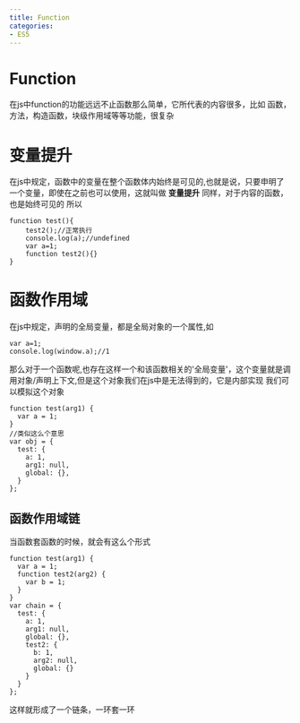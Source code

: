 ```yaml
---
title: Function
categories: 
- ES5
---
```


# Function
在js中function的功能远远不止函数那么简单，它所代表的内容很多，比如
函数，方法，构造函数，块级作用域等等功能，很复杂

# 变量提升
在js中规定，函数中的变量在整个函数体内始终是可见的,也就是说，只要申明了一个变量，即使在之前也可以使用，这就叫做 **变量提升**
同样，对于内容的函数，也是始终可见的
所以
```
function test(){
    test2();//正常执行
    console.log(a);//undefined
    var a=1;
    function test2(){}
}
```

# 函数作用域
在js中规定，声明的全局变量，都是全局对象的一个属性,如
```
var a=1;
console.log(window.a);//1
```
那么对于一个函数呢,也存在这样一个和该函数相关的'全局变量'，这个变量就是调用对象/声明上下文,但是这个对象我们在js中是无法得到的，它是内部实现
我们可以模拟这个对象
```
function test(arg1) {
  var a = 1;
}
//类似这么个意思
var obj = {
  test: {
    a: 1,
    arg1: null,
    global: {},
  }
};
```

## 函数作用域链
当函数套函数的时候，就会有这么个形式
```
function test(arg1) {
  var a = 1;
  function test2(arg2) {
    var b = 1;
  }
}
var chain = {
  test: {
    a: 1,
    arg1: null,
    global: {},
    test2: {
      b: 1,
      arg2: null,
      global: {}
    }
  }
};

```
这样就形成了一个链条，一环套一环





